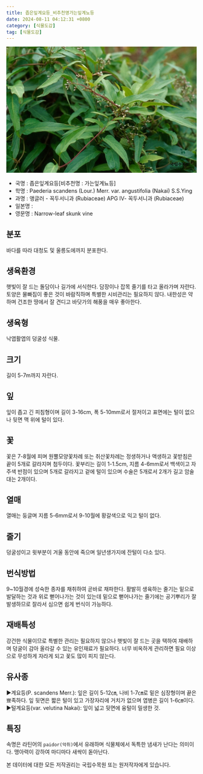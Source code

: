 ```yaml
---
title: 좁은잎계요등_비추천명가는잎계뇨등
date: 2024-08-11 04:12:31 +0800
category: [식물도감]
tag: [식물도감]
---
```




![좁은잎계요등[비추천명 : 가는잎계뇨등]](/assets/img/fileUpload/plants/basic/Rubiaceae/Paederia/18196/18196_1_th2.jpg)
- 국명 : 좁은잎계요등[비추천명 : 가는잎계뇨등]
- 학명 : Paederia scandens (Lour.) Merr. var. angustifolia (Nakai) S.S.Ying
- 과명 : 앵글러 - 꼭두서니과 (Rubiaceae) APG Ⅳ- 꼭두서니과 (Rubiaceae)
- 일본명 : 
- 영문명 : Narrow-leaf skunk vine


## 분포
바다를 따라 대청도 및 울릉도에까지 분포한다.
## 생육환경
햇빛이 잘 드는 돌담이나 길가에 서식한다. 담장이나 잡목 줄기를 타고 올라가며 자란다. 토양은 물빠짐이 좋은 것이 바람직하며 특별한 시비관리는 필요하지 않다. 내한성은 약하며 건조한 땅에서 잘 견디고 바닷가의 해풍을 매우 좋아한다.
## 생육형
낙엽활엽의 덩굴성 식물.
## 크기
길이 5-7m까지 자란다.
## 잎
잎이 좁고 긴 피침형이며 길이 3-16cm, 폭 5-10mm로서 절저이고 표면에는 털이 없으나 뒷면 맥 위에 털이 있다.
## 꽃
꽃은 7-8월에 피며 원뿔모양꽃차례 또는 취산꽃차례는 정생하거나 액생하고 꽃받침은 끝이 5개로 갈라지며 첨두이다. 꽃부리는 길이 1-1.5cm, 지름 4-6mm로서 백색이고 자주색 반점이 있으며 5개로 갈라지고 겉에 털이 있으며 수술은 5개로서 2개가 길고 암술대는 2개이다.
## 열매
열매는 둥글며 지름 5-6mm로서 9-10월에 황갈색으로 익고 털이 없다.
## 줄기
덩굴성이고 윗부분이 겨울 동안에 죽으며 일년생가지에 잔털이 다소 있다.
## 번식방법
9~10월경에 성숙한 종자를 채취하여 곧바로 채파한다. 활발히 생육하는 줄기는 밑으로 발달하는 것과 위로 뻗어나가는 것이 있는데 밑으로 뻗어나가는 줄기에는 공기뿌리가 잘 발생하므로 잘라서 심으면 쉽게 번식이 가능하다.
## 재배특성
강건한 식물이므로 특별한 관리는 필요하지 않으나 햇빛이 잘 드는 곳을 택하여 재배하며 덩굴이 감아 올라갈 수 있는 유인재료가 필요하다. 너무 비옥하게 관리하면 필요 이상으로 무성하게 자라게 되고 꽃도 많이 피지 않는다.
## 유사종
▶계요등(P. scandens Merr.): 잎은 길이 5-12㎝, 나비 1-7㎝로 밑은 심장형이며 끝은 뾰족하다. 잎 뒷면은 짧은 털이 있고 가장자리에 거치가 없으며 엽병은 길이 1-6㎝이다. 
▶털계요등(var. velutina Nakai): 잎이 넓고 뒷면에 융털이 밀생한 것.
## 특징
속명은 라틴어의 `paidor(악취)`에서 유래하며 식물체에서 독특한 냄새가 난다는 의미이다. 맹아력이 강하여 마디마다 새싹이 돋아난다.






본 데이터에 대한 모든 저작권리는 국립수목원 또는 원저작자에게 있습니다.
